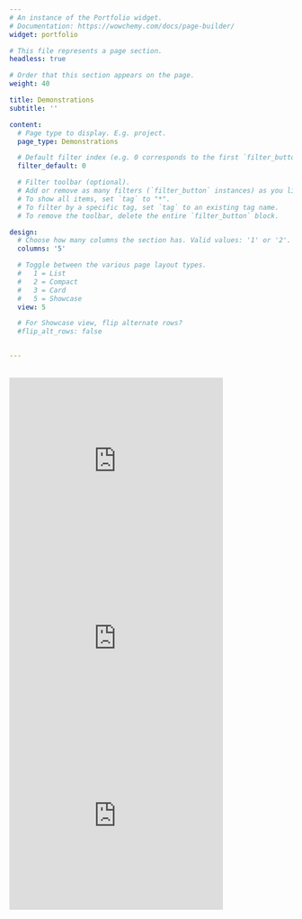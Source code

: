```yaml
---
# An instance of the Portfolio widget.
# Documentation: https://wowchemy.com/docs/page-builder/
widget: portfolio

# This file represents a page section.
headless: true

# Order that this section appears on the page.
weight: 40

title: Demonstrations
subtitle: ''

content:
  # Page type to display. E.g. project.
  page_type: Demonstrations

  # Default filter index (e.g. 0 corresponds to the first `filter_button` instance below).
  filter_default: 0

  # Filter toolbar (optional).
  # Add or remove as many filters (`filter_button` instances) as you like.
  # To show all items, set `tag` to "*".
  # To filter by a specific tag, set `tag` to an existing tag name.
  # To remove the toolbar, delete the entire `filter_button` block.

design:
  # Choose how many columns the section has. Valid values: '1' or '2'.
  columns: '5'

  # Toggle between the various page layout types.
  #   1 = List
  #   2 = Compact
  #   3 = Card
  #   5 = Showcase
  view: 5

  # For Showcase view, flip alternate rows?
  #flip_alt_rows: false


---
```

<br>
<div class="container">
<div class="row">
<div class="col-md-4 services">
<iframe width="380" height="315" autoplay loop
src="https://www.youtube.com/embed/BueAenB4H9w" frameborder="0" allowfullscreen>
</iframe>
</div>
<div class="col-md-4 services">
<iframe width="380" height="315" autoplay loop
src="https://www.youtube.com/embed/umwnMnq2ggc" frameborder="0" allowfullscreen>
</iframe>
</div>
<div class="col-md-4 services">
<iframe width="380" height="315" autoplay loop
src="https://www.youtube.com/embed/CK8ghywFI_Q" frameborder="0" allowfullscreen>
</iframe>
</div>
</div>
</div>
